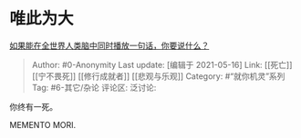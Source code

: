 # 唯此为大
[如果能在全世界人类脑中同时播放一句话，你要说什么？](https://www.zhihu.com/question/358243958/answer/915544718)

> Author: #0-Anonymity
> Last update: [编辑于 2021-05-16]
> Link: [[死亡]] [[宁不畏死]] [[修行成就者]] [[悲观与乐观]]
> Category: #“就你机灵”系列
> Tag: #6-其它/杂论
> 评论区:
> 泛讨论:

你终有一死。

MEMENTO MORI.
